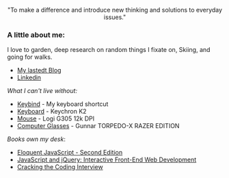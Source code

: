 
<p align="center">
  "To make a difference and introduce new thinking and solutions to everyday issues."
</p>


### A little about me:

I love to garden, deep research on random things I fixate on, Skiing, and going for walks.

- [My lastedt Blog](https://christopheralphonse.com/blog/how-i-am-using-ai-to-automate-scrapping)
- [Linkedin](https://www.linkedin.com/in/christopheralphonse/)

_What I can't live without:_

- [Keybind](./vscode/keybinds.md) - My keyboard shortcut
- [Keyboard](https://www.keychron.com/products/keychron-k2-wireless-mechanical-keyboard) - Keychron K2
- [Mouse](https://www.logitechg.com/en-us/products/gaming-mice/g305-lightspeed-wireless-gaming-mouse.html) - Logi G305 12k DPI
- [Computer Glasses](https://www.smartbuyglasses.com/designer-eyeglasses/Gunnar/Gunnar-TORPEDO-X-RAZER-EDITION-Blue-Light-Block-RZR-30008-579076.html?feed=us) - Gunnar TORPEDO-X RAZER EDITION

_Books own my desk_:

- [Eloquent JavaScript - Second Edition](https://www.amazon.com/Eloquent-JavaScript-2nd-Ed-Introduction/dp/1593275846)
- [JavaScript and jQuery: Interactive Front-End Web Development](https://www.amazon.com/JavaScript-JQuery-Interactive-Front-End-Development/dp/1118531647)
- [Cracking the Coding Interview](https://www.amazon.com/Cracking-Coding-Interview-Programming-Questions/dp/0984782850?crid=53L0OCN2MOS3&dib=eyJ2IjoiMSJ9.nj6XTCgbP7Ay4ig5zGU-o8s4S8xUCinbbuvNUlcvZoLQekD_k_aVb8m82DeNy6mCxMBBmffiGKOu7ESixuRTQnZHsnt9EF1X8vRnVmRbV-QoO0Zcd_2fCjhgXeA942g1V39VWFbud8d_Vs6i8SKDS0ZllctISFL9IjQ8LYWxu8zaKn2kyZ19B24dzvGLvRuYR-4qhsoEGFPV-4QR_D-Zr3Gvfen3qkSDPrKve0Vju2E.Nej_TpWdnTkOU5m59t7gUKaKSaXanCsiTkxWZGX0Qxc&dib_tag=se&keywords=cracking+the+coding+interview&qid=1734236077&s=books&sprefix=cracking%2Cstripbooks%2C71&sr=1-1)
